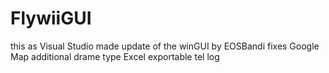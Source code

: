 # FlywiiGUI
this as Visual Studio made update of the winGUI by EOSBandi
fixes Google Map
additional drame type
Excel exportable tel log 
